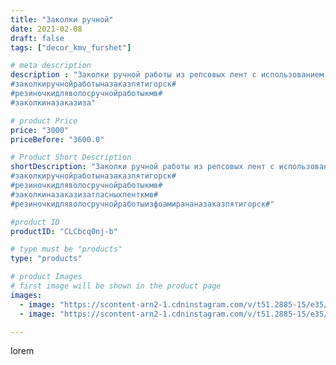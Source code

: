 ```yaml
---
title: "Заколки ручной"
date: 2021-02-08
draft: false
tags: ["decor_kmv_furshet"]

# meta description
description : "Заколки ручной работы из репсовых лент с использованием карбашон.
#заколкиручнойработыназаказпятигорск#
#резиночкидляволосручнойработыкмв#
#заколкиназаказиза"

# product Price
price: "3000"
priceBefore: "3600.0"

# Product Short Description
shortDescription: "Заколки ручной работы из репсовых лент с использованием карбашон.
#заколкиручнойработыназаказпятигорск#
#резиночкидляволосручнойработыкмв#
#заколкиназаказизатласныхленткмв#
#резиночкидляволосручнойработыизфоамирананазаказпятигорск#"

#product ID
productID: "CLCbcq0nj-b"

# type must be "products"
type: "products"

# product Images
# first image will be shown in the product page
images:
  - image: "https://scontent-arn2-1.cdninstagram.com/v/t51.2885-15/e35/p1080x1080/147549824_1130513294131791_2511164219624624835_n.jpg?tp=1&_nc_ht=scontent-arn2-1.cdninstagram.com&_nc_cat=103&_nc_ohc=xAWdsDYTLckAX8jtpvt&oh=0599dbe7960baf449ac589415bfe906b&oe=606992B7&ig_cache_key=MjUwNDY4NTA1NzgyMDU2MDI0Mw%3D%3D.2"
  - image: "https://scontent-arn2-1.cdninstagram.com/v/t51.2885-15/e35/p1080x1080/146833977_256180826016897_4442339324375327245_n.jpg?tp=1&_nc_ht=scontent-arn2-1.cdninstagram.com&_nc_cat=109&_nc_ohc=eRX-8SrKSIwAX_6iznL&oh=0f2e07c48de3ad1368e6705d87a9de27&oe=606B4C8D&ig_cache_key=MjUwNDY4NTA1NzgxMTk4MzAzNQ%3D%3D.2"

---
```

lorem

